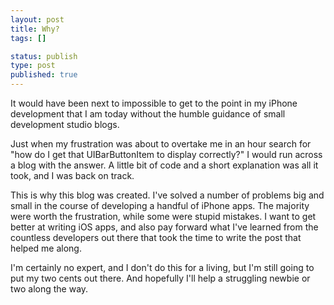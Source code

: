 ```yaml
--- 
layout: post
title: Why?
tags: []

status: publish
type: post
published: true
---
```

It would have been next to impossible to get to the point in my iPhone development that I am today without the humble guidance of small development studio blogs.

Just when my frustration was about to overtake me in an hour search for "how do I get that UIBarButtonItem to display correctly?" I would run across a blog with the answer. A little bit of code and a short explanation was all it took, and I was back on track.

This is why this blog was created. I've solved a number of problems big and small in the course of developing a handful of iPhone apps. The majority were worth the frustration, while some were stupid mistakes. I want to get better at writing iOS apps, and also pay forward what I've learned from the countless developers out there that took the time to write the post that helped me along.

I'm certainly no expert, and I don't do this for a living, but I'm still going to put my two cents out there. And hopefully I'll help a struggling newbie or two along the way.
